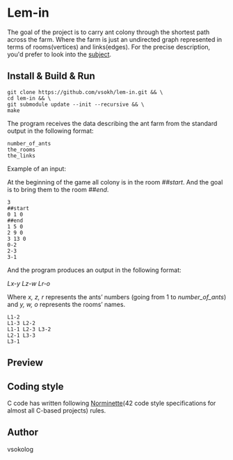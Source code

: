 # Lem-in
The goal of the project is to carry ant colony through the shortest path across the farm.
Where the farm is just an undirected graph represented in terms of rooms(vertices) and links(edges). For the precise description, you'd prefer to look into the [subject](https://github.com/vsokh/lem-in/blob/master/docs/en.subject.pdf).

## Install & Build & Run
```
git clone https://github.com/vsokh/lem-in.git && \
cd lem-in && \
git submodule update --init --recursive && \
make
```

The program receives the data describing the ant farm from the standard output in the following format:
```
number_of_ants
the_rooms
the_links
```

Example of an input:

At the beginning of the game all colony is in the room *##start*. And the goal is to bring them to the room *##end*.
```
3
##start
0 1 0
##end
1 5 0
2 9 0
3 13 0
0-2
2-3
3-1
```

And the program produces an output in the following format:

*Lx-y Lz-w Lr-o*

Where *x, z, r* represents the ants’ numbers (going from 1 to *number_of_ants*) and *y,
w, o* represents the rooms’ names.
```
L1-2
L1-3 L2-2
L1-1 L2-3 L3-2
L2-1 L3-3
L3-1
```
## Preview

## Coding style
C code has written following [Norminette](https://github.com/vsokh/lem-in/blob/master/docs/norme.en.pdf)(42 code style specifications for almost all C-based projects) rules.

## Author
vsokolog
